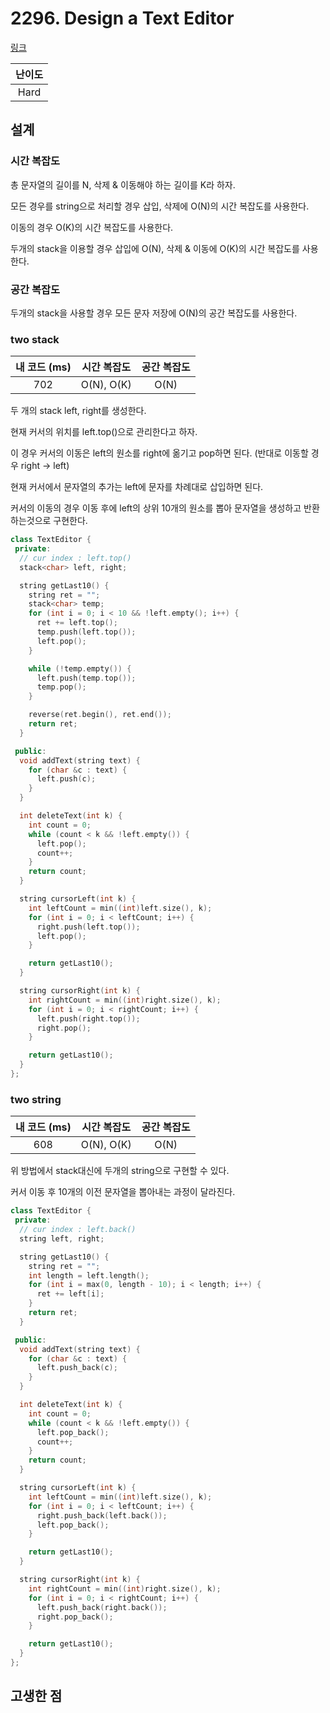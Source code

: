 # 2296. Design a Text Editor

[링크](https://leetcode.com/problems/design-a-text-editor/)

| 난이도 |
| :----: |
|  Hard  |

## 설계

### 시간 복잡도

총 문자열의 길이를 N, 삭제 & 이동해야 하는 길이를 K라 하자.

모든 경우를 string으로 처리할 경우 삽입, 삭제에 O(N)의 시간 복잡도를 사용한다.

이동의 경우 O(K)의 시간 복잡도를 사용한다.

두개의 stack을 이용할 경우 삽입에 O(N), 삭제 & 이동에 O(K)의 시간 복잡도를 사용한다.

### 공간 복잡도

두개의 stack을 사용할 경우 모든 문자 저장에 O(N)의 공간 복잡도를 사용한다.

### two stack

| 내 코드 (ms) | 시간 복잡도 | 공간 복잡도 |
| :----------: | :---------: | :---------: |
|     702      | O(N), O(K)  |    O(N)     |

두 개의 stack left, right를 생성한다.

현재 커서의 위치를 left.top()으로 관리한다고 하자.

이 경우 커서의 이동은 left의 원소를 right에 옮기고 pop하면 된다. (반대로 이동할 경우 right -> left)

현재 커서에서 문자열의 추가는 left에 문자를 차례대로 삽입하면 된다.

커서의 이동의 경우 이동 후에 left의 상위 10개의 원소를 뽑아 문자열을 생성하고 반환하는것으로 구현한다.

```cpp
class TextEditor {
 private:
  // cur index : left.top()
  stack<char> left, right;

  string getLast10() {
    string ret = "";
    stack<char> temp;
    for (int i = 0; i < 10 && !left.empty(); i++) {
      ret += left.top();
      temp.push(left.top());
      left.pop();
    }

    while (!temp.empty()) {
      left.push(temp.top());
      temp.pop();
    }

    reverse(ret.begin(), ret.end());
    return ret;
  }

 public:
  void addText(string text) {
    for (char &c : text) {
      left.push(c);
    }
  }

  int deleteText(int k) {
    int count = 0;
    while (count < k && !left.empty()) {
      left.pop();
      count++;
    }
    return count;
  }

  string cursorLeft(int k) {
    int leftCount = min((int)left.size(), k);
    for (int i = 0; i < leftCount; i++) {
      right.push(left.top());
      left.pop();
    }

    return getLast10();
  }

  string cursorRight(int k) {
    int rightCount = min((int)right.size(), k);
    for (int i = 0; i < rightCount; i++) {
      left.push(right.top());
      right.pop();
    }

    return getLast10();
  }
};
```

### two string

| 내 코드 (ms) | 시간 복잡도 | 공간 복잡도 |
| :----------: | :---------: | :---------: |
|     608      | O(N), O(K)  |    O(N)     |

위 방법에서 stack대신에 두개의 string으로 구현할 수 있다.

커서 이동 후 10개의 이전 문자열을 뽑아내는 과정이 달라진다.

```cpp
class TextEditor {
 private:
  // cur index : left.back()
  string left, right;

  string getLast10() {
    string ret = "";
    int length = left.length();
    for (int i = max(0, length - 10); i < length; i++) {
      ret += left[i];
    }
    return ret;
  }

 public:
  void addText(string text) {
    for (char &c : text) {
      left.push_back(c);
    }
  }

  int deleteText(int k) {
    int count = 0;
    while (count < k && !left.empty()) {
      left.pop_back();
      count++;
    }
    return count;
  }

  string cursorLeft(int k) {
    int leftCount = min((int)left.size(), k);
    for (int i = 0; i < leftCount; i++) {
      right.push_back(left.back());
      left.pop_back();
    }

    return getLast10();
  }

  string cursorRight(int k) {
    int rightCount = min((int)right.size(), k);
    for (int i = 0; i < rightCount; i++) {
      left.push_back(right.back());
      right.pop_back();
    }

    return getLast10();
  }
};
```

## 고생한 점
